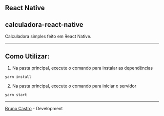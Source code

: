## React Native

## calculadora-react-native

Calculadora simples feito em React Native.

<hr>

## Como Utilizar:

1. Na pasta principal, execute o comando para instalar as dependências

```
yarn install
```

2. Na pasta principal, execute o comando para iniciar o servidor

```
yarn start
```

---

[Bruno Castro](http://www.bhzautomacao.com.br) - Development
